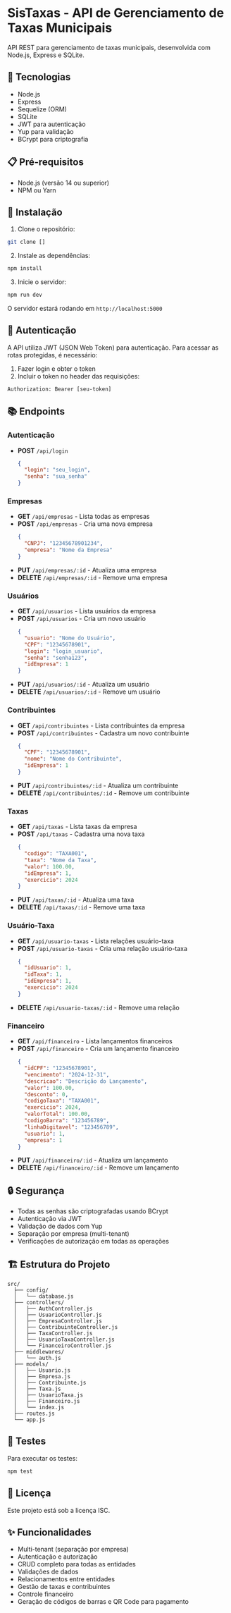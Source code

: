 # SisTaxas - API de Gerenciamento de Taxas Municipais

API REST para gerenciamento de taxas municipais, desenvolvida com Node.js, Express e SQLite.

## 🚀 Tecnologias

- Node.js
- Express
- Sequelize (ORM)
- SQLite
- JWT para autenticação
- Yup para validação
- BCrypt para criptografia

## 📋 Pré-requisitos

- Node.js (versão 14 ou superior)
- NPM ou Yarn

## 🔧 Instalação

1. Clone o repositório:
```bash
git clone []
```

2. Instale as dependências:
```bash
npm install
```

3. Inicie o servidor:
```bash
npm run dev
```

O servidor estará rodando em `http://localhost:5000`

## 🔑 Autenticação

A API utiliza JWT (JSON Web Token) para autenticação. Para acessar as rotas protegidas, é necessário:

1. Fazer login e obter o token
2. Incluir o token no header das requisições:
```
Authorization: Bearer [seu-token]
```

## 📚 Endpoints

### Autenticação
- **POST** `/api/login`
  ```json
  {
    "login": "seu_login",
    "senha": "sua_senha"
  }
  ```

### Empresas
- **GET** `/api/empresas` - Lista todas as empresas
- **POST** `/api/empresas` - Cria uma nova empresa
  ```json
  {
    "CNPJ": "12345678901234",
    "empresa": "Nome da Empresa"
  }
  ```
- **PUT** `/api/empresas/:id` - Atualiza uma empresa
- **DELETE** `/api/empresas/:id` - Remove uma empresa

### Usuários
- **GET** `/api/usuarios` - Lista usuários da empresa
- **POST** `/api/usuarios` - Cria um novo usuário
  ```json
  {
    "usuario": "Nome do Usuário",
    "CPF": "12345678901",
    "login": "login_usuario",
    "senha": "senha123",
    "idEmpresa": 1
  }
  ```
- **PUT** `/api/usuarios/:id` - Atualiza um usuário
- **DELETE** `/api/usuarios/:id` - Remove um usuário

### Contribuintes
- **GET** `/api/contribuintes` - Lista contribuintes da empresa
- **POST** `/api/contribuintes` - Cadastra um novo contribuinte
  ```json
  {
    "CPF": "12345678901",
    "nome": "Nome do Contribuinte",
    "idEmpresa": 1
  }
  ```
- **PUT** `/api/contribuintes/:id` - Atualiza um contribuinte
- **DELETE** `/api/contribuintes/:id` - Remove um contribuinte

### Taxas
- **GET** `/api/taxas` - Lista taxas da empresa
- **POST** `/api/taxas` - Cadastra uma nova taxa
  ```json
  {
    "codigo": "TAXA001",
    "taxa": "Nome da Taxa",
    "valor": 100.00,
    "idEmpresa": 1,
    "exercicio": 2024
  }
  ```
- **PUT** `/api/taxas/:id` - Atualiza uma taxa
- **DELETE** `/api/taxas/:id` - Remove uma taxa

### Usuário-Taxa
- **GET** `/api/usuario-taxas` - Lista relações usuário-taxa
- **POST** `/api/usuario-taxas` - Cria uma relação usuário-taxa
  ```json
  {
    "idUsuario": 1,
    "idTaxa": 1,
    "idEmpresa": 1,
    "exercicio": 2024
  }
  ```
- **DELETE** `/api/usuario-taxas/:id` - Remove uma relação

### Financeiro
- **GET** `/api/financeiro` - Lista lançamentos financeiros
- **POST** `/api/financeiro` - Cria um lançamento financeiro
  ```json
  {
    "idCPF": "12345678901",
    "vencimento": "2024-12-31",
    "descricao": "Descrição do Lançamento",
    "valor": 100.00,
    "desconto": 0,
    "codigoTaxa": "TAXA001",
    "exercicio": 2024,
    "valorTotal": 100.00,
    "codigoBarra": "123456789",
    "linhaDigitavel": "123456789",
    "usuario": 1,
    "empresa": 1
  }
  ```
- **PUT** `/api/financeiro/:id` - Atualiza um lançamento
- **DELETE** `/api/financeiro/:id` - Remove um lançamento

## 🔒 Segurança

- Todas as senhas são criptografadas usando BCrypt
- Autenticação via JWT
- Validação de dados com Yup
- Separação por empresa (multi-tenant)
- Verificações de autorização em todas as operações

## 🏗 Estrutura do Projeto

```
src/
  ├── config/
  │   └── database.js
  ├── controllers/
  │   ├── AuthController.js
  │   ├── UsuarioController.js
  │   ├── EmpresaController.js
  │   ├── ContribuinteController.js
  │   ├── TaxaController.js
  │   ├── UsuarioTaxaController.js
  │   └── FinanceiroController.js
  ├── middlewares/
  │   └── auth.js
  ├── models/
  │   ├── Usuario.js
  │   ├── Empresa.js
  │   ├── Contribuinte.js
  │   ├── Taxa.js
  │   ├── UsuarioTaxa.js
  │   ├── Financeiro.js
  │   └── index.js
  ├── routes.js
  └── app.js
```

## 🧪 Testes

Para executar os testes:
```bash
npm test
```

## 📝 Licença

Este projeto está sob a licença ISC.

## ✨ Funcionalidades

- Multi-tenant (separação por empresa)
- Autenticação e autorização
- CRUD completo para todas as entidades
- Validações de dados
- Relacionamentos entre entidades
- Gestão de taxas e contribuintes
- Controle financeiro
- Geração de códigos de barras e QR Code para pagamento 